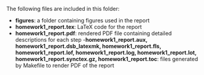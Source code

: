 The following files are included in this folder:
- **figures**: a folder containing figures used in the report
- **homework1_report.tex**: LaTeX code for the report
- **homework1_report.pdf**: rendered PDF file containing detailed descriptions for each step
-**homework1_report.aux, homework1_report.dsb_latexmk, homework1_report.fls, homework1_report.lof, homework1_report.log, homework1_report.lot, homework1_report.synctex.gz, homework1_report.toc**: files generated by Makefile to render PDF of the report